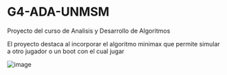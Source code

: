 # G4-ADA-UNMSM

Proyecto del curso de Analisis y Desarrollo de Algoritmos

El proyecto destaca al incorporar el algoritmo minimax que permite simular a otro jugador o un boot con el cual jugar

![image](https://github.com/KevinRamosRivas/G4-ADA-UNMSM/assets/80496624/fac78413-4525-45d3-b274-f04f33677003)
